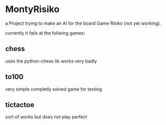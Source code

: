 # MontyRisiko
a Project trying to make an AI for the board Game Risiko (not yet working).

currently it fails at the follwing games:

## chess

uses the python-chess lib works very badly

## to100
very simple completly solved game for testing

## tictactoe
sort of works but does not play perfect
